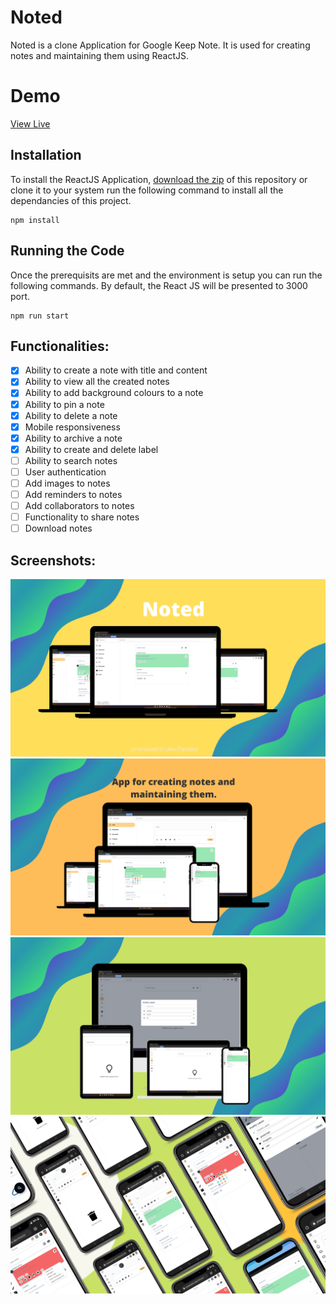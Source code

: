 # Noted

Noted is a clone Application for Google Keep Note. It is used for creating notes and maintaining them using ReactJS.

# Demo

[View Live](https://pranavelric.dev/Noted/)


## Installation

To install the ReactJS Application, [download the zip](https://github.com/pranavelric/Noted.git) of this repository or clone it to your system run the following command to install all the dependancies of this project.

```
npm install
```

## Running the Code

Once the prerequisits are met and the environment is setup you can run the following commands. By default, the React JS will be presented to 3000 port.

```
npm run start
```

## Functionalities:
- [x] Ability to create a note with title and content
- [x] Ability to view all the created notes
- [x] Ability to add background colours to a note
- [x] Ability to pin a note
- [x] Ability to delete a note
- [x] Mobile responsiveness
- [x] Ability to archive a note
- [x] Ability to create and delete label
- [ ] Ability to  search notes
- [ ]  User authentication
- [ ]  Add images to notes
- [ ]  Add reminders to notes
- [ ]  Add collaborators to notes
- [ ]  Functionality to share notes
- [ ]  Download notes

## Screenshots:
<img src="ss/1.png" >
<img src="ss/2.png" >
<img src="ss/3.png" >
<img src="ss/5.png" >
